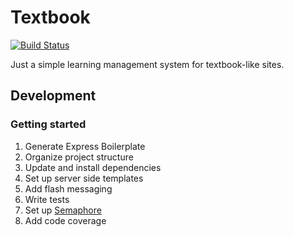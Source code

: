 # Textbook

[![Build Status](https://semaphoreci.com/api/v1/michaelherman/textbook/branches/master/badge.svg)](https://semaphoreci.com/michaelherman/textbook)

Just a simple learning management system for textbook-like sites.

## Development

### Getting started

1. Generate Express Boilerplate
1. Organize project structure
1. Update and install dependencies
1. Set up server side templates
1. Add flash messaging
1. Write tests
1. Set up [Semaphore](https://semaphoreci.com/)
1. Add code coverage
